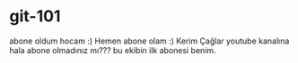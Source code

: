 # git-101
abone oldum hocam :)
Hemen abone olam :)
Kerim Çağlar youtube kanalına hala abone olmadınız mı???
bu ekibin ilk abonesi benim.
